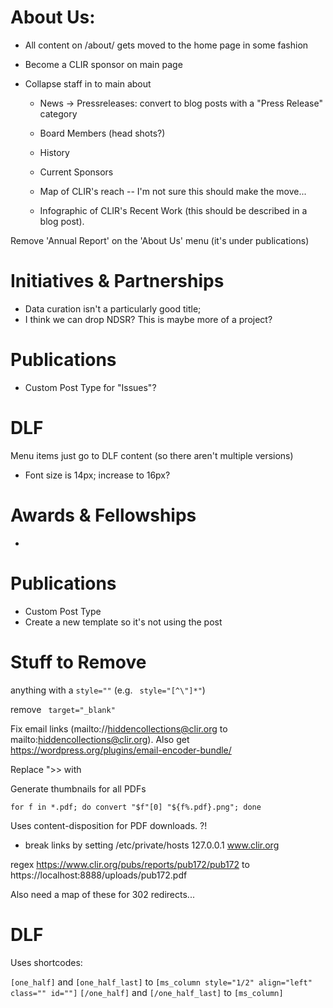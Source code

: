 # About Us:

- All content on /about/ gets moved to the home page in some fashion
- Become a CLIR sponsor on main page
- Collapse staff in to main about

  - News -> Pressreleases: convert to blog posts with a "Press Release"
    category

  - Board Members (head shots?)
  - History
  - Current Sponsors
  - Map of CLIR's reach -- I'm not sure this should make the move...
  - Infographic of CLIR's Recent Work (this should be described in a
    blog post).

Remove 'Annual Report' on the 'About Us' menu (it's under publications)

# Initiatives & Partnerships

- Data curation isn't a particularly good title;
- I think we can drop NDSR? This is maybe more of a project?

# Publications

- Custom Post Type for "Issues"?


# DLF

Menu items just go to DLF content (so there aren't multiple versions)

- Font size is 14px; increase to 16px?

# Awards & Fellowships

-

# Publications

- Custom Post Type
- Create a new template so it's not using the post 

# Stuff to Remove

<div id="articleHeader"></div>

anything with a `style=""` (e.g. ` style="[^\"]*"`)

remove ` target="_blank"`

Fix email links (mailto://hiddencollections@clir.org to
mailto:hiddencollections@clir.org). Also get https://wordpress.org/plugins/email-encoder-bundle/

Replace "&gt;&gt; with <i class="fa fa-angle-double-right" aria-hidden="true"></i>

Generate thumbnails for all PDFs

```
for f in *.pdf; do convert "$f"[0] "${f%.pdf}.png"; done
```

Uses content-disposition for PDF downloads. ?!

- break links by setting /etc/private/hosts 127.0.0.1 www.clir.org

regex https://www.clir.org/pubs/reports/pub172/pub172 to
https://localhost:8888/uploads/pub172.pdf

Also need a map of these for 302 redirects...

# DLF

Uses shortcodes:

`[one_half]` and `[one_half_last]` to `[ms_column style="1/2" align="left" class="" id=""]`
`[/one_half]` and `[/one_half_last]` to `[ms_column]`
